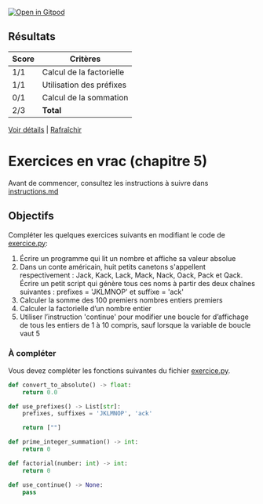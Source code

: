 [![Open in Gitpod](https://gitpod.io/button/open-in-gitpod.svg)](https://gitpod-redirect-0.herokuapp.com/)





## Résultats
Score | Critères
--- | ---
1/1 | Calcul de la factorielle
1/1 | Utilisation des préfixes
0/1 | Calcul de la sommation
2/3 | **Total**

[Voir détails](./logs/tests_results.txt) | [Rafraîchir](../../)
# Exercices en vrac (chapitre 5)

Avant de commencer, consultez les instructions à suivre dans [instructions.md](instructions.md)

## Objectifs

Compléter les quelques exercices suivants en modifiant le code de [exercice.py](exercice.py):

1. Écrire un programme qui lit un nombre et affiche sa valeur absolue
2. Dans un conte américain, huit petits canetons s'appellent respectivement : Jack, Kack, Lack, Mack, Nack, Oack, Pack et Qack. Écrire un petit script qui génère tous ces noms à partir des deux chaînes suivantes : prefixes = 'JKLMNOP' et suffixe = 'ack'
3. Calculer la somme des 100 premiers nombres entiers premiers
4. Calculer la factorielle d’un nombre entier
5. Utiliser l’instruction 'continue' pour modifier une boucle for d’affichage de tous les entiers de 1 à 10 compris, sauf lorsque la variable de boucle vaut 5

### À compléter
Vous devez compléter les fonctions suivantes du fichier [exercice.py](exercice.py).

```python
def convert_to_absolute() -> float:
    return 0.0

def use_prefixes() -> List[str]:
    prefixes, suffixes = 'JKLMNOP', 'ack'

    return [""]

def prime_integer_summation() -> int:
    return 0

def factorial(number: int) -> int:
    return 0

def use_continue() -> None:
    pass
```
